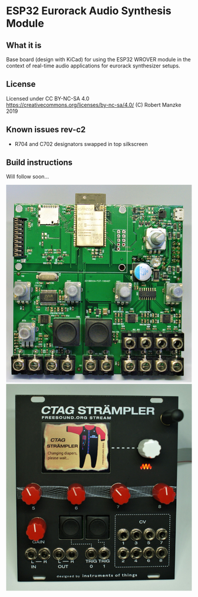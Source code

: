 # ESP32 Eurorack Audio Synthesis Module

## What it is
Base board (design with KiCad) for using the ESP32 WROVER module in the context of real-time audio applications for eurorack synthesizer setups.

## License
Licensed under CC BY-NC-SA 4.0
https://creativecommons.org/licenses/by-nc-sa/4.0/
(C) Robert Manzke 2019

## Known issues rev-c2
- R704 and C702 designators swapped in top silkscreen

## Build instructions
Will follow soon...

![PCB](Images/straempler-pcb-front.jpg)
![PCB](Images/straempler-front.jpg)




